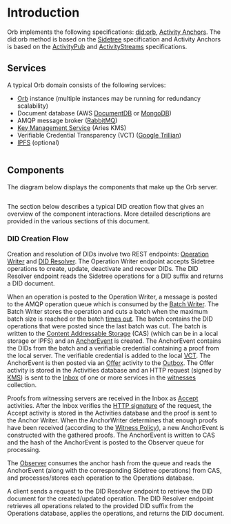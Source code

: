 # Introduction

Orb implements the following specifications: [did:orb](https://trustbloc.github.io/did-method-orb/),
[Activity Anchors](https://trustbloc.github.io/activityanchors/). The did:orb method is based on the
[Sidetree](https://identity.foundation/sidetree/spec/) specification and Activity Anchors is based on the
[ActivityPub](https://www.w3.org/TR/activitypub/) and [ActivityStreams](https://www.w3.org/TR/activitystreams-core/)
specifications.

## Services

A typical Orb domain consists of the following services:

* [Orb](https://github.com/trustbloc/orb) instance (multiple instances may be running for redundancy scalability)
* Document database (AWS [DocumentDB](https://aws.amazon.com/documentdb/) or [MongoDB](https://www.mongodb.com/))
* AMQP message broker ([RabbitMQ](https://www.rabbitmq.com))
* [Key Management Service](../kms.html#key-management-system-kms) (Aries KMS)
* Verifiable Credential Transparency (VCT) ([Google Trillian](https://github.com/google/trillian))
* [IPFS](https://ipfs.io/) (optional)

```{image} ../_static/orb/nodes.svg

```

## Components

The diagram below displays the components that make up the Orb server.

```{image} ../_static/orb/components.svg

```

The section below describes a typical DID creation flow that gives an overview of the component interactions.
More detailed descriptions are provided in the various sections of this document.

### DID Creation Flow

Creation and resolution of DIDs involve two REST endpoints: [Operation Writer](sidetree.html#did-operations) and
[DID Resolver](sidetree.html#did-resolution). The Operation Writer endpoint accepts Sidetree operations to create,
update, deactivate and recover DIDs. The DID Resolver endpoint reads the Sidetree operations for a DID suffix and
returns a DID document.

When an operation is posted to the Operation Writer, a message is posted to the AMQP operation queue which is
consumed by the [Batch Writer](batchwriter.html#batch-writer). The Batch Writer stores the operation and cuts a
batch when the maximum batch size is reached or the batch [times out](parameters.html#batch-writer-timeout).
The batch contains the DID operations that were posted since the last batch was cut. The batch is written to
the [Content Addressable Storage](cas.html#content-addressable-storage-cas) (CAS) (which can be in a local storage or
IPFS) and an [AnchorEvent](https://trustbloc.github.io/activityanchors/#anchorevent) is created. The AnchorEvent contains
the DIDs from the batch and a verifiable credential containing a proof from the local server. The verifiable credential
is added to the local [VCT](vct.html#vct). The AnchorEvent is then posted via an [Offer](activitypub.html#offer)
activity to the [Outbox](activitypub.html#outbox-inbox). The Offer activity is stored in the Activities database and an 
HTTP request (signed by [KMS](../kms/index.html#key-management-system-kms)) is sent to the
[Inbox](activitypub.html#outbox-inbox) of one or more services in the [witnesses](activitypub.html#invite-witness) 
collection.

Proofs from witnessing servers are received in the Inbox as [Accept](activitypub.html#offer) 
activities. After the Inbox verifies the [HTTP signature](authentication.html#http-signatures) of the request,
the Accept activity is stored in the Activities database and the
proof is sent to the Anchor Writer. When the AnchorWriter determines that enough proofs have been received 
(according to the [Witness Policy](witnesspolicy.html#witness-policy)), a new AnchorEvent is constructed
with the gathered proofs. The AnchorEvent is written to CAS and the hash of the AnchorEvent is posted to the Observer
queue for processing.

The [Observer](observer.html#observer) consumes the anchor hash from the queue and reads the AnchorEvent (along
with the corresponding Sidetree operations) from CAS, and processes/stores each operation to the Operations
database.

A client sends a request to the DID Resolver endpoint to retrieve the DID document for the created/updated operation.
The DID Resolver endpoint retrieves all operations related to the provided DID suffix from the Operations
database, applies the operations, and returns the DID document.
